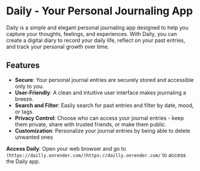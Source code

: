 # Daily - Your Personal Journaling App

Daily is a simple and elegant personal journaling app designed to help you capture your thoughts, feelings, and experiences. With Daily, you can create a digital diary to record your daily life, reflect on your past entries, and track your personal growth over time.

## Features

- **Secure**: Your personal journal entries are securely stored and accessible only to you.
- **User-Friendly**: A clean and intuitive user interface makes journaling a breeze.
- **Search and Filter**: Easily search for past entries and filter by date, mood, or tags.
- **Privacy Control**: Choose who can access your journal entries - keep them private, share with trusted friends, or make them public.
- **Customization**: Personalize your journal entries by being able to delete unwanted ones

**Access Daily**:
Open your web browser and go to `(https://dailly.onrender.com/)https://dailly.onrender.com/` to access the Daily app.

